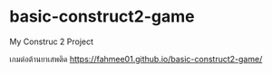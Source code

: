 # basic-construct2-game
 My Construc 2 Project

เกมต่อต้านยาเสพติด
https://fahmee01.github.io/basic-construct2-game/

